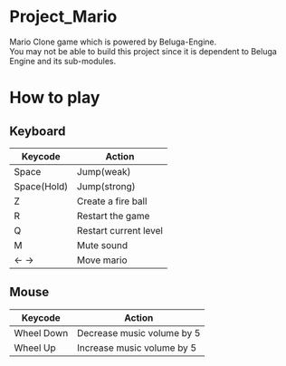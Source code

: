 # Project_Mario
Mario Clone game which is powered by Beluga-Engine.<br>
You may not be able to build this project since it is dependent to Beluga Engine and its sub-modules.

# How to play

## Keyboard
| Keycode     | Action                |
|-------------|-----------------------|
| Space       | Jump(weak)            |
| Space(Hold) | Jump(strong)          |
|     Z       | Create a fire ball    |
|     R       | Restart the game      |
|     Q       | Restart current level |
|     M       | Mute sound            |
|   ←  →      | Move mario            |

## Mouse
| Keycode     | Action                        |
|-------------|-------------------------------|
| Wheel Down  | Decrease music volume by 5    |
| Wheel Up    | Increase music volume by 5    |

